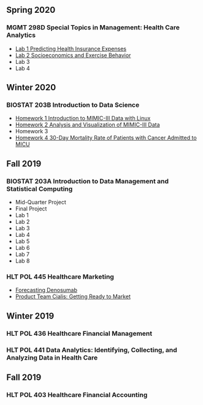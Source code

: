 ## Spring 2020
### MGMT 298D Special Topics in Management: Health Care Analytics
* [Lab 1 Predicting Health Insurance Expenses](/MGMT-298D/Lab1.html)
* [Lab 2 Socioeconomics and Exercise Behavior](/MGMT-298D/Lab2.html)
* Lab 3
* Lab 4

## Winter 2020
### BIOSTAT 203B Introduction to Data Science
* [Homework 1 Introduction to MIMIC-III Data with Linux](https://tonylim96.github.io/BIOSTAT-203B/Homework1.html)
* [Homework 2 Analysis and Visualization of MIMIC-III Data](https://tonylim96.github.io/BIOSTAT-203B/Homework2.html)
* Homework 3
* [Homework 4 30-Day Mortality Rate of Patients with Cancer Admitted to MICU](https://tonylim96.github.io/BIOSTAT-203B/Homework4.html)

## Fall 2019
### BIOSTAT 203A Introduction to Data Management and Statistical Computing
* Mid-Quarter Project
* Final Project
* Lab 1
* Lab 2
* Lab 3
* Lab 4
* Lab 5
* Lab 6
* Lab 7
* Lab 8

### HLT POL 445 Healthcare Marketing
* [Forecasting Denosumab](https://tonylim96.github.io/HLT-POL-445/Denosumab.pdf)
* [Product Team Cialis: Getting Ready to Market](https://tonylim96.github.io/HLT-POL-445/Cialis.pdf)

## Winter 2019
### HLT POL 436 Healthcare Financial Management

### HLT POL 441 Data Analytics: Identifying, Collecting, and Analyzing Data in Health Care

## Fall 2019
### HLT POL 403 Healthcare Financial Accounting

